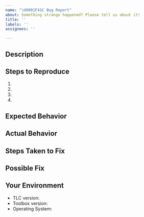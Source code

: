 ```yaml
---
name: "\U0001F41C Bug Report"
about: Something strange happened? Please tell us about it!
title: ''
labels: ''
assignees: ''

---
```


<!---
Hi!
Have you tried searching for your issue on the following forums?
If you have any questions, please ask them there.

Forums:
 - TLA⁺ Google Groups forum: https://groups.google.com/g/tlaplus/
 - GitHub Discussions forum: (TBA?)

Thanks!
-->

## Description
<!---
Provide a more detailed introduction to the issue itself, and why you consider it to be a bug.

If you need to share a specification, either:
 - Paste it in your description between the <details> </details> tags if it's too long;
 - Send a link to a Gist, GitHub reposity, Pastebin, etc.;
-->

## Steps to Reproduce
1.
2.
3.
4.

## Expected Behavior
<!--- Tell us what should happen -->

## Actual Behavior
<!--- Tell us what happens instead -->

## Steps Taken to Fix
<!--- When this problem came up, what did you try before reporting it? -->

## Possible Fix
<!--- Do you suggest some fix for us you haven't tried yet? -->

## Your Environment
<!--- Include as many relevant details about the environment in which you experienced the issue. -->
<!--- Remove information if not applicable -->
 - TLC version:
 - Toolbox version:
 - Operating System: <!-- (Windows 10, Ubuntu 22.04, etc.) -->
